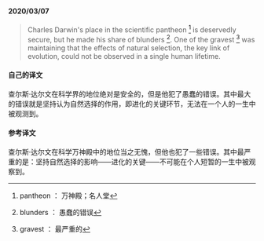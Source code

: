 #### 2020/03/07

> Charles Darwin's place in the scientific pantheon [^1] is deservedly secure, but he made his share of blunders [^2]. One of the gravest [^3] was maintaining that the effects of natural selection, the key link of evolution, could not be observed in a single human lifetime.



#### 自己的译文

查尔斯·达尔文在科学界的地位绝对是安全的，但是他犯了愚蠢的错误。其中最大的错误就是坚持认为自然选择的作用，即进化的关键环节，无法在一个人的一生中被观测到。



#### 参考译文

查尔斯·达尔文在科学万神殿中的地位当之无愧，但他也犯了一些错误。其中最严重的是：坚持自然选择的影响——进化的关键——不可能在个人短暂的一生中被观察到。



[^1]: pantheon ： 万神殿；名人堂
[^2]: blunders ： 愚蠢的错误
[^3]: gravest ： 最严重的

